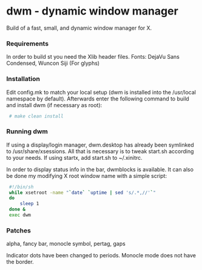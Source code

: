 # dwm - dynamic window manager
Build of a fast, small, and dynamic window manager for X.

### Requirements
In order to build st you need the Xlib header files.
Fonts: DejaVu Sans Condensed, Wuncon Siji (For glyphs)

### Installation
Edit config.mk to match your local setup (dwm is installed into the /usr/local namespace by default).
Afterwards enter the following command to build and install dwm (if necessary as root):
```sh
 # make clean install
```

### Running dwm
If using a display/login manager, dwm.desktop has already been symlinked to /usr/share/xsessions. All that is necessary is to tweak start.sh according to your needs.
If using startx, add start.sh to ~/.xinitrc.

In order to display status info in the bar, dwmblocks is available. It can also be done my modifying X root window name with a simple script:
```sh
 #!/bin/sh
 while xsetroot -name "`date` `uptime | sed 's/.*,//'`"
 do
	 sleep 1
 done &
 exec dwm
```

### Patches
alpha, fancy bar, monocle symbol, pertag, gaps

Indicator dots have been changed to periods.
Monocle mode does not have the border.

